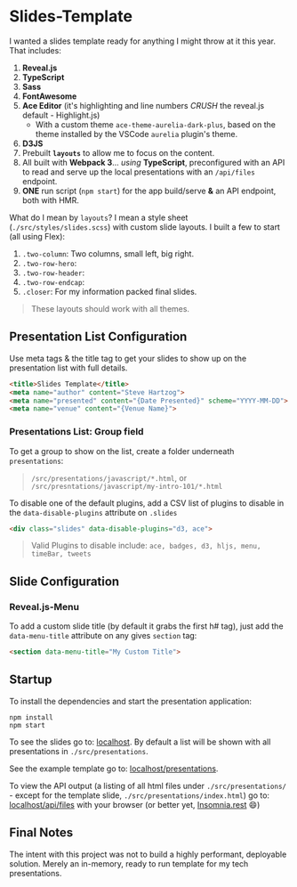 # Slides-Template

I wanted a slides template ready for anything I might throw at it this year. That includes:

1. **Reveal.js**
1. **TypeScript**
1. **Sass**
1. **FontAwesome**
1. **Ace Editor** (it's highlighting and line numbers *CRUSH* the reveal.js default - Highlight.js)
   - With a custom theme `ace-theme-aurelia-dark-plus`, based on the theme installed
   by the VSCode `aurelia` plugin's theme.
1. **D3JS**
1. Prebuilt **`layouts`** to allow me to focus on the content.
1. All built with **Webpack 3**... *using* **TypeScript**, preconfigured with an API to
   read and serve up the local presentations with an `/api/files` endpoint.
1. **ONE** run script (`npm start`) for the app build/serve **&** an API endpoint, both with HMR.

What do I mean by `layouts`? I mean a style sheet (`./src/styles/slides.scss`) with
custom slide layouts. I built a few to start (all using Flex):

1. `.two-column`: Two columns, small left, big right.
1. `.two-row-hero`:
1. `.two-row-header`:
1. `.two-row-endcap`:
1. `.closer`: For my information packed final slides.
> These layouts should work with all themes.

## Presentation List Configuration

Use meta tags & the title tag to get your slides to show up on the presentation list with full details.

```html
<title>Slides Template</title>
<meta name="author" content="Steve Hartzog">
<meta name="presented" content="{Date Presented}" scheme="YYYY-MM-DD">
<meta name="venue" content="{Venue Name}">
```

### Presentations List: Group field

To get a group to show on the list, create a folder underneath `presentations`:
> `/src/presentations/javascript/*.html`, or
`/src/presntations/javascript/my-intro-101/*.html`

To disable one of the default plugins, add a CSV list of plugins to disable in
the `data-disable-plugins` attribute on `.slides`

```html
<div class="slides" data-disable-plugins="d3, ace">
```

> Valid Plugins to disable include: `ace, badges, d3, hljs, menu, timeBar, tweets`

## Slide Configuration

### Reveal.js-Menu

To add a custom slide title (by default it grabs the first h# tag), just add the
`data-menu-title` attribute on any gives `section` tag:

```html
<section data-menu-title="My Custom Title">
```

## Startup

To install the dependencies and start the presentation application:

```shell
npm install
npm start
```

To see the slides go to: [localhost](http://localhost). By default a list will
be shown with all presentations in `./src/presentations`.

See the example template go to: [localhost/presentations](http://localhost/presentations).

To view the API output (a listing of all html files under `./src/presentations/` -
except for the template slide, `./src/presentations/index.html`) go to:
[localhost/api/files](http://localhost/api/files) with your browser (or better yet,
[Insomnia.rest](https://insomnia.rest/) :smile:)

## Final Notes

The intent with this project was not to build a highly performant,
deployable solution. Merely an in-memory, ready to run template for
my tech presentations.